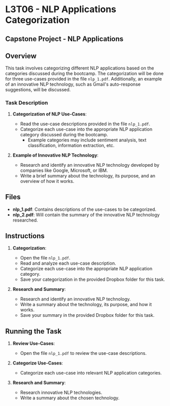 # L3T06 - NLP Applications Categorization

## Capstone Project - NLP Applications
## Overview
This task involves categorizing different NLP applications based on the categories discussed during the bootcamp. The categorization will be done for three use-cases provided in the file `nlp_1.pdf`. Additionally, an example of an innovative NLP technology, such as Gmail's auto-response suggestions, will be discussed.

### Task Description
1. **Categorization of NLP Use-Cases**:
   - Read the use-case descriptions provided in the file `nlp_1.pdf`.
   - Categorize each use-case into the appropriate NLP application category discussed during the bootcamp.
     - Example categories may include sentiment analysis, text classification, information extraction, etc.

2. **Example of Innovative NLP Technology**:
   - Research and identify an innovative NLP technology developed by companies like Google, Microsoft, or IBM.
   - Write a brief summary about the technology, its purpose, and an overview of how it works.

## Files
- **nlp_1.pdf**: Contains descriptions of the use-cases to be categorized.
- **nlp_2.pdf**: Will contain the summary of the innovative NLP technology researched.

## Instructions
1. **Categorization**:
   - Open the file `nlp_1.pdf`.
   - Read and analyze each use-case description.
   - Categorize each use-case into the appropriate NLP application category.
   - Save your categorization in the provided Dropbox folder for this task.

2. **Research and Summary**:
   - Research and identify an innovative NLP technology.
   - Write a summary about the technology, its purpose, and how it works.
   - Save your summary in the provided Dropbox folder for this task.

## Running the Task
1. **Review Use-Cases**:
   - Open the file `nlp_1.pdf` to review the use-case descriptions.

2. **Categorize Use-Cases**:
   - Categorize each use-case into relevant NLP application categories.

3. **Research and Summary**:
   - Research innovative NLP technologies.
   - Write a summary about the chosen technology.

